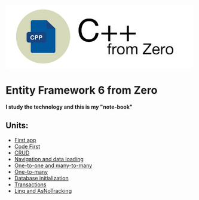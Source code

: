 [![Logo](https://raw.githubusercontent.com/ogycode/CPPFromZero/master/merch/logo.jpg)](https://github.com/ogycode/CPPFromZero)

# Entity Framework 6 from Zero
**I study the technology and this is my "note-book"**

## Units:
  - [First app](https://github.com/verloka/EF6FromZero/tree/master/src/Chapter_1/Chapter_1)
  - [Code First](https://github.com/verloka/EF6FromZero/tree/master/src/Chapter_2)
  - [CRUD](https://github.com/verloka/EF6FromZero/blob/master/src/Chapter_3/CRUD.cs)
  - [Navigation and data loading](https://github.com/verloka/EF6FromZero/blob/master/src/Chapter_3/DataLoading.cs)
  - [One-to-one and many-to-many](https://github.com/verloka/EF6FromZero/blob/master/src/Chapter_3/Relationships.cs)
  - [One-to-many](https://github.com/verloka/EF6FromZero/blob/master/src/Chapter_3/DataLoading.cs)
  - [Database initialization](https://github.com/verloka/EF6FromZero/blob/master/src/Chapter_3/Core/DBInittializer.cs)
  - [Transactions](https://github.com/verloka/EF6FromZero/blob/master/src/Chapter_3/Transactions.cs)
  - [Linq and AsNoTracking](https://github.com/verloka/EFFromZero/blob/master/src/Chapter_4/Program.cs)